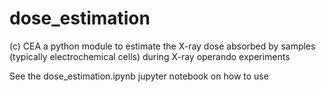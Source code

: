 # dose_estimation
(c) CEA
a python module to estimate the X-ray dose absorbed by samples (typically electrochemical cells) during X-ray operando experiments

See the dose_estimation.ipynb jupyter notebook on how to use
